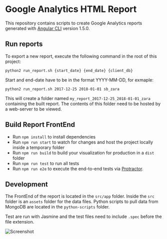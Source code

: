 # Google Analytics HTML Report

This repository contains scripts to create Google Analytics reports generated with [Angular CLI](https://github.com/angular/angular-cli) version 1.5.0.

## Run reports

To export a new report, execute the following command in the root of this project:

```python2 run_report.sh {start_date} {end_date} {client_db}```

Start and end-date have to be in the format YYYY-MM-DD, for exmaple:

```python2 run_report.sh 2017-12-25 2018-01-01 sb_zara```

This will create a folder named `my_report_2017-12-25_2018-01-01_zara` containing the built report. The contents of this folder need to be hosted by a web-server to be viewed.

## Build Report FrontEnd

* Run `npm install` to install dependencies
* Run `npm run start` to watch for changes and host the project locally inside a temporary folder
* Run `npm run build` to build your visualization for production in a `dist` folder
* Run `npm run test` to run all tests
* Run `npm run e2e` to execute the end-to-end tests via [Protractor](http://www.protractortest.org/).

## Development

The FrontEnd of the report is located in the `src/app` folder. Inside the `src` folder is an `assets` folder for the data files.
Python scripts to pull data from MongoDB are located in the `python-scripts` folder.

Test are run with Jasmine and the test files need to include `.spec` before the file extension.

![Screenshot](https://bytebucket.org/colbenson/cbn-ga-report-html/raw/5f1c6c1075cdbda53cd026adbf043a70dab6e893/Screen_Shot.png?token=2f4f1479cf8c3c7ca208d66eb5865d3c062c9bc7)
